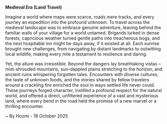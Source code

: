 
**Medieval Era (Land Travel)**

Imagine a world where maps were scarce, roads mere tracks, and every journey an expedition into the profound unknown. To travel across the medieval landscape was to embrace genuine adventure, leaving behind the familiar walls of your village for a world untamed. Brigands lurked in dense forests, capricious weather turned gentle paths into treacherous bogs, and the next hospitable inn might be days away, if it existed at all. Each sunrise brought new challenges, from navigating by distant landmarks to outwitting local wildlife, making every mile a testament to resilience and daring.

Yet, the allure was irresistible. Beyond the dangers lay breathtaking vistas – mist-shrouded mountains, sun-dappled plains stretching to the horizon, and ancient ruins whispering forgotten tales. Encounters with diverse cultures, the taste of unknown foods, and the stories shared by fellow travelers around a crackling fire enriched the soul in ways settled life never could. These journeys forged character, instilled a profound respect for the natural world, and offered a direct, unfiltered experience of a vast and mysterious land, where every bend in the road held the promise of a new marvel or a thrilling encounter.

~ By Hozmi - 18 October 2025
